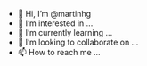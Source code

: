- 👋 Hi, I’m @martinhg
- 👀 I’m interested in ...
- 🌱 I’m currently learning ...
- 💞️ I’m looking to collaborate on ...
- 📫 How to reach me ...

<!---
martinhg/martinhg is a ✨ special ✨ repository because its `README.md` (this file) appears on your GitHub profile.
You can click the Preview link to take a look at your changes.
--->
